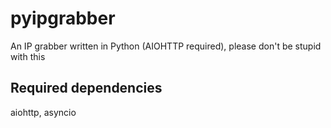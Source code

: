 # pyipgrabber
An IP grabber written in Python (AIOHTTP required), please don't be stupid with this

## Required dependencies

aiohttp, asyncio
